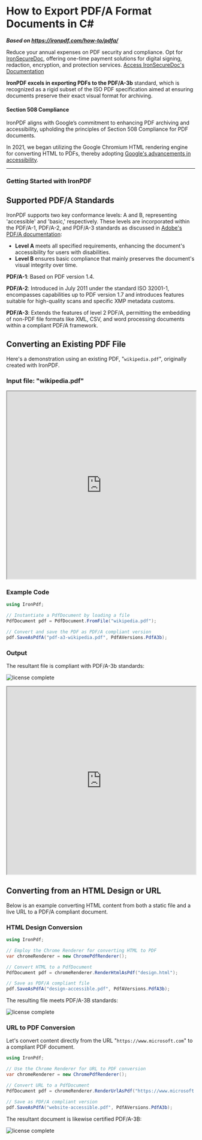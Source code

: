 # How to Export PDF/A Format Documents in C&#35;

***Based on <https://ironpdf.com/how-to/pdfa/>***


<div class="alert alert-info iron-variant-1" role="alert">
	Reduce your annual expenses on PDF security and compliance. Opt for <a href="https://ironsoftware.com/enterprise/securedoc/">IronSecureDoc</a>, offering one-time payment solutions for digital signing, redaction, encryption, and protection services. <a href="https://ironsoftware.com/enterprise/securedoc/docs/">Access IronSecureDoc's Documentation</a>
</div>

**IronPDF excels in exporting PDFs to the PDF/A-3b** standard, which is recognized as a rigid subset of the ISO PDF specification aimed at ensuring documents preserve their exact visual format for archiving.

#### Section 508 Compliance

IronPDF aligns with Google’s commitment to enhancing PDF archiving and accessibility, upholding the principles of Section 508 Compliance for PDF documents.

In 2021, we began utilizing the Google Chromium HTML rendering engine for converting HTML to PDFs, thereby adopting [Google's advancements in accessibility](https://blog.chromium.org/2020/07/using-chrome-to-generate-more.html).

***

<h3>Getting Started with IronPDF</h3>

## Supported PDF/A Standards

IronPDF supports two key conformance levels: A and B, representing 'accessible' and 'basic,' respectively. These levels are incorporated within the PDF/A-1, PDF/A-2, and PDF/A-3 standards as discussed in [Adobe's PDF/A documentation](https://www.adobe.com/uk/acrobat/resources/document-files/pdf-types/pdf-a.html):

- **Level A** meets all specified requirements, enhancing the document's accessibility for users with disabilities.
- **Level B** ensures basic compliance that mainly preserves the document's visual integrity over time.

**PDF/A-1**: Based on PDF version 1.4.

**PDF/A-2**: Introduced in July 2011 under the standard ISO 32001-1, encompasses capabilities up to PDF version 1.7 and introduces features suitable for high-quality scans and specific XMP metadata customs.

**PDF/A-3**: Extends the features of level 2 PDF/A, permitting the embedding of non-PDF file formats like XML, CSV, and word processing documents within a compliant PDF/A framework.

## Converting an Existing PDF File

Here's a demonstration using an existing PDF, "`wikipedia.pdf`", originally created with IronPDF.

### Input file: "wikipedia.pdf"

<iframe loading="lazy" src="https://ironpdf.com/static-assets/pdf/how-to/pdfa/wikipedia.pdf#view=fit" width="100%" height="500px">
</iframe>

### Example Code

```cs
using IronPdf;

// Instantiate a PdfDocument by loading a file
PdfDocument pdf = PdfDocument.FromFile("wikipedia.pdf");

// Convert and save the PDF as PDF/A compliant version
pdf.SaveAsPdfA("pdf-a3-wikipedia.pdf", PdfAVersions.PdfA3b);
```

### Output

The resultant file is compliant with PDF/A-3b standards:

![license complete](https://ironpdf.com/static-assets/pdf/how-to/pdfa/wikipedia-pdfa-passed.webp)

<iframe loading="lazy" src="https://ironpdf.com/static-assets/pdf/how-to/pdfa/pdf-a3-wikipedia.pdf#view=fit" width="100%" height="500px">
</iframe>

## Converting from an HTML Design or URL

Below is an example converting HTML content from both a static file and a live URL to a PDF/A compliant document.

### HTML Design Conversion

```cs
using IronPdf;

// Employ the Chrome Renderer for converting HTML to PDF
var chromeRenderer = new ChromePdfRenderer();

// Convert HTML to a PdfDocument
PdfDocument pdf = chromeRenderer.RenderHtmlAsPdf("design.html");

// Save as PDF/A compliant file
pdf.SaveAsPdfA("design-accessible.pdf", PdfAVersions.PdfA3b);
```

The resulting file meets PDF/A-3B standards:

![license complete](https://ironpdf.com/static-assets/pdf/how-to/pdfa/design-pdfa-passed.webp)

### URL to PDF Conversion

Let's convert content directly from the URL "`https://www.microsoft.com`" to a compliant PDF document.

```cs
using IronPdf;

// Use the Chrome Renderer for URL to PDF conversion
var chromeRenderer = new ChromePdfRenderer();

// Convert URL to a PdfDocument
PdfDocument pdf = chromeRenderer.RenderUrlAsPdf("https://www.microsoft.com");

// Save as PDF/A compliant version
pdf.SaveAsPdfA("website-accessible.pdf", PdfAVersions.PdfA3b);
```

The resultant document is likewise certified PDF/A-3B:

![license complete](https://ironpdf.com/static-assets/pdf/how-to/pdfa/website-pdfa-passed.webp)